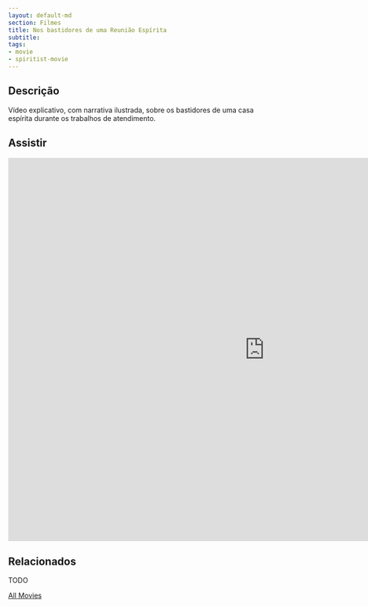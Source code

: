 ```yaml
---
layout: default-md
section: Filmes
title: Nos bastidores de uma Reunião Espírita
subtitle: 
tags: 
- movie
- spiritist-movie
---
```


## Descrição
Vídeo explicativo, com narrativa ilustrada, sobre os bastidores de uma casa espírita durante os trabalhos de atendimento.


## Assistir
<iframe width="1041" height="781" src="https://www.youtube.com/embed/NbIKx2Zu9Hc" frameborder="0" allow="accelerometer; autoplay; encrypted-media; gyroscope; picture-in-picture" allowfullscreen></iframe>

## Relacionados
TODO


<a href="/movies" class="button">All Movies</a>
